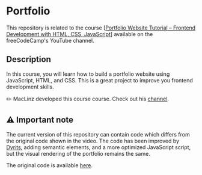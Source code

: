 # Portfolio

This repository is related to the course [[Portfolio Website Tutorial – Frontend Development with HTML, CSS, JavaScript](https://www.youtube.com/watch?v=xV7S8BhIeBo&t)] available on the freeCodeCamp's YouTube channel.

## Description
In this course, you will learn how to build a portfolio website using JavaScript, HTML, and CSS. This is a great project to improve you frontend development skills.

✏️ MacLinz developed this course course. Check out his [channel](https://www.youtube.com/c/MacLinzUniversalChannel).

## ⚠️ Important note
 The current version of this repository can contain code which differs from the original code shown in the video. The code has been improved by [Dyrits](https://github.com/Dyrits), adding semantic elements, and a more optimized JavaScript script, but the visual rendering of the portfolio remains the same.

The original code is available [here](https://github.com/Maclinz/JS_CSS_PortfolioProject/tree/1f1c0205c0b3a8caa623c96402775974f39ab5cb).

